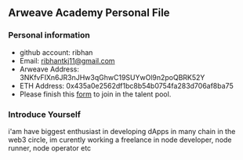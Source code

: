 ## Arweave Academy Personal File

### Personal information

- github account: ribhan
- Email: ribhantkj11@gmail.com
- Arweave Address: 3NKfvFIXn6JR3nJHw3qGhwC19SUYwOl9n2poQBRK52Y
- ETH Address: 0x435a0e2562df1bc8b54b0754fa283d706af8ba75
- Please finish this [form](https://docs.google.com/forms/d/e/1FAIpQLSfWA5fIIcBgmRppm3jNz5vmf9Mai_QMVil-2pO4r7YKn_Zhtw/viewform?usp=sf_link) to join in the talent pool.

### Introduce Yourself
 i'am have biggest enthusiast in developing dApps in many chain in the web3 circle, im curently working a freelance in node developer, node runner, node operator etc
